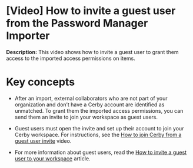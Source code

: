 # [Video] How to invite a guest user from the Password Manager Importer

**Description:** This video shows how to invite a guest user to grant them access to the imported access permissions on items.

# **Key concepts**

  * After an import, external collaborators who are not part of your organization and don’t have a Cerby account are identified as unmatched. To grant them the imported access permissions, you can send them an invite to join your workspace as guest users.

  * Guest users must open the invite and set up their account to join your Cerby workspace. For instructions, see the [How to join Cerby from a guest user invite](https://help.cerby.com/en/articles/8432613-video-how-to-join-cerby-from-a-guest-user-invite) video.

  * For more information about guest users, read the [How to invite a guest user to your workspace](https://help.cerby.com/en/articles/8392946-how-to-invite-a-guest-user-to-your-workspace) article.

